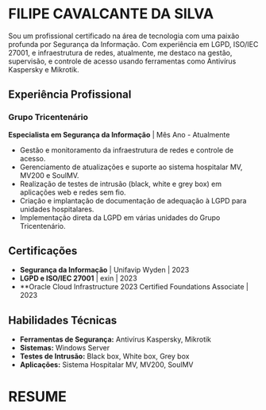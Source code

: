 # FILIPE CAVALCANTE DA SILVA

Sou um profissional certificado na área de tecnologia com uma paixão profunda por Segurança da Informação. Com experiência em LGPD, ISO/IEC 27001, e infraestrutura de redes, atualmente, me destaco na gestão, supervisão, e controle de acesso usando ferramentas como Antivírus Kaspersky e Mikrotik.

## Experiência Profissional

### Grupo Tricentenário
**Especialista em Segurança da Informação** | Mês Ano - Atualmente
- Gestão e monitoramento da infraestrutura de redes e controle de acesso.
- Gerenciamento de atualizações e suporte ao sistema hospitalar MV, MV200 e SoulMV.
- Realização de testes de intrusão (black, white e grey box) em aplicações web e redes sem fio.
- Criação e implantação de documentação de adequação à LGPD para unidades hospitalares.
- Implementação direta da LGPD em várias unidades do Grupo Tricentenário.

## Certificações

- **Segurança da Informação** | Unifavip Wyden | 2023
- **LGPD e ISO/IEC 27001** | exin | 2023
- **Oracle Cloud Infrastructure 2023 Certified Foundations Associate | 2023

## Habilidades Técnicas

- **Ferramentas de Segurança:** Antivírus Kaspersky, Mikrotik
- **Sistemas:** Windows Server
- **Testes de Intrusão:** Black box, White box, Grey box
- **Aplicações:** Sistema Hospitalar MV, MV200, SoulMV



# RESUME
